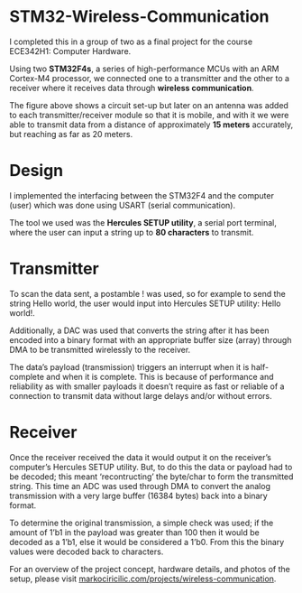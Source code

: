 # STM32-Wireless-Communication
I completed this in a group of two as a final project for the course ECE342H1: Computer Hardware.

Using two **STM32F4s**, a series of high-performance MCUs with an ARM Cortex-M4 processor, we connected one to a transmitter and the other to a receiver where it receives data through **wireless communication**.

The figure above shows a circuit set-up but later on an antenna was added to each transmitter/receiver module so that it is mobile, and with it we were able to transmit data from a distance of approximately **15 meters** accurately, but reaching as far as 20 meters.

# Design
I implemented the interfacing between the STM32F4 and the computer (user) which was done using USART (serial communication).

The tool we used was the **Hercules SETUP utility**, a serial port terminal, where the user can input a string up to **80 characters** to transmit.

# Transmitter
To scan the data sent, a postamble ! was used, so for example to send the string Hello world, the user would input into Hercules SETUP utility: Hello world!.

Additionally, a DAC was used that converts the string after it has been encoded into a binary format with an appropriate buffer size (array) through DMA to be transmitted wirelessly to the receiver.

The data’s payload (transmission) triggers an interrupt when it is half-complete and when it is complete. This is because of performance and reliability as with smaller payloads it doesn’t require as fast or reliable of a connection to transmit data without large delays and/or without errors.

# Receiver
Once the receiver received the data it would output it on the receiver’s computer’s Hercules SETUP utility. But, to do this the data or payload had to be decoded; this meant ‘recontructing’ the byte/char to form the transmitted string. This time an ADC was used through DMA to convert the analog transmission with a very large buffer (16384 bytes) back into a binary format.

To determine the original transmission, a simple check was used; if the amount of 1’b1 in the payload was greater than 100 then it would be decoded as a 1’b1, else it would be considered a 1’b0. From this the binary values were decoded back to characters.

For an overview of the project concept, hardware details, and photos of the setup, please visit [markociricilic.com/projects/wireless-communication](https://markociricilic.com/projects/wireless-communication).
